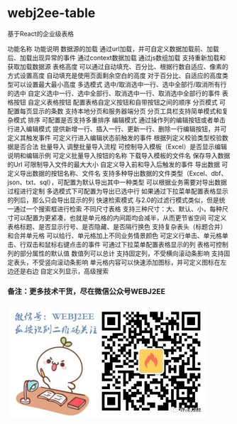 # webj2ee-table
基于React的企业级表格







功能名称	功能说明
数据源的加载	通过url加载，并可自定义数据加载前、加载后、加载出现异常的事件
通过context数据加载
通过js数组加载
支持重新加载和获取加载数据源
表格高度	可以通过自动填充、百分比、根据行数自适应、像素的方式设置高度
自动填充是使用页面剩余空白的高度
对于百分比、自适应的高度类型可以设置最大最小高度
多选模式	选中/取消选中一行、选中全部行/取消所有行的选中
自定义选中一行、选中全部行、取消选中一行、取消选中全部行的事件
表格按钮	自定义表格按钮
配置表格自定义按钮和自带按钮之间的顺序
分页模式	可配置每页显示的条数
支持本地分页和服务器端分页
分页工具栏支持简单模式和复杂模式
排序	可配置是否支持多重排序
编辑模式	通过操作列的编辑按钮或者单击行进入编辑模式
提供新增一行、插入一行、更新一行、删除一行编辑按钮，并可定义其触发事件
可定义行进入编辑状态前触发的事件
根据列定义校验类型校验数据是否合法
批量导入	调整批量导入流程
可控制导入模板（Excel）是否显示编辑说明和编辑示例
可定义批量导入按钮的名称
下载导入模板的文件名
保存导入数据的Url
可限制导入文件的最大大小
自定义导入前和导入后触发的事件
导出数据	可定义导出数据的按钮名称、文件名
支持多种导出数据的文件类型（Excel、dbf、json、txt、sql），可配置为默认导出其中一种类型
可以根据业务需要对导出数据过程进行定制
多选模式下可配置为导出已选中行
如果通过下拉菜单配置表格显示的列后，那么只会导出显示的列
快速检索模式	与2.0的过滤行模式类似，但是统一通过一个搜索框进行检索
不同尺寸表格	支持三种尺寸：大、默认、小，每种尺寸可以配置为更紧凑，也就是单元格的内间距均会减半，从而更节省空间
可定义表格标题、是否显示行号、是否隐藏、是否隔行换色
支持复杂表头（标题合并）和合并单元格
可以给行、单元格加上不同业务情景颜色
可定义行单击、单元格单击、行双击和鼠标右键点击的事件
可通过下拉菜单配置表格显示的列
表格可控制列的部分属性的默认值
数值列可以总计
支持固定列，不受横向滚动条影响 
支持固定表头，不受竖向滚动条影响
单元格内容可以快速添加图标，并可定义图标在左边还是右边
自定义列显示，高级搜索



### 备注：更多技术干货，尽在微信公众号WEBJ2EE
![WEBJ2EE](./webj2ee-logo.jpg)

